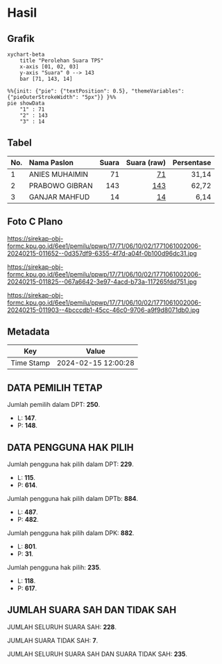 # Hasil

## Grafik

```mermaid
xychart-beta
    title "Perolehan Suara TPS"
    x-axis [01, 02, 03]
    y-axis "Suara" 0 --> 143
    bar [71, 143, 14]
```

```mermaid
%%{init: {"pie": {"textPosition": 0.5}, "themeVariables": {"pieOuterStrokeWidth": "5px"}} }%%
pie showData
    "1" : 71
    "2" : 143
    "3" : 14
```

## Tabel

| No. | Nama Paslon    | Suara | Suara (raw) | Persentase |
|:--- |:-------------- | -----:| -----------:| ----------:|
| 1   | ANIES MUHAIMIN | 71    | [71][p-1]   | 31,14      |
| 2   | PRABOWO GIBRAN | 143   | [143][p-2]  | 62,72      |
| 3   | GANJAR MAHFUD  | 14    | [14][p-3]   | 6,14       |


[p-1]: https://github.com/gigit-pemilu/pemilu-2024-17-bengkulu/blob/main/pilpres/hitung-suara/sub/17-bengkulu/sub/71-kota-bengkulu/sub/06-ratu-agung/sub/1002-tanah-patah/sub/006-tps/sub/paslon-1.txt
[p-2]: https://github.com/gigit-pemilu/pemilu-2024-17-bengkulu/blob/main/pilpres/hitung-suara/sub/17-bengkulu/sub/71-kota-bengkulu/sub/06-ratu-agung/sub/1002-tanah-patah/sub/006-tps/sub/paslon-2.txt
[p-3]: https://github.com/gigit-pemilu/pemilu-2024-17-bengkulu/blob/main/pilpres/hitung-suara/sub/17-bengkulu/sub/71-kota-bengkulu/sub/06-ratu-agung/sub/1002-tanah-patah/sub/006-tps/sub/paslon-3.txt

## Foto C Plano

https://sirekap-obj-formc.kpu.go.id/6ee1/pemilu/ppwp/17/71/06/10/02/1771061002006-20240215-011652--0d357df9-6355-4f7d-a04f-0b100d96dc31.jpg

https://sirekap-obj-formc.kpu.go.id/6ee1/pemilu/ppwp/17/71/06/10/02/1771061002006-20240215-011825--067a6642-3e97-4acd-b73a-117265fdd751.jpg

https://sirekap-obj-formc.kpu.go.id/6ee1/pemilu/ppwp/17/71/06/10/02/1771061002006-20240215-011903--4bcccdb1-45cc-46c0-9706-a9f9d8071db0.jpg


## Metadata

| Key        | Value               |
| ---------- | ------------------- |
| Time Stamp | 2024-02-15 12:00:28 |


## DATA PEMILIH TETAP

Jumlah pemilih dalam DPT: **250**.
 * L: **147**.
 * P: **148**.

## DATA PENGGUNA HAK PILIH

Jumlah pengguna hak pilih dalam DPT: **229**.
 * L: **115**.
 * P: **614**.

Jumlah pengguna hak pilih dalam DPTb: **884**.
 * L: **487**.
 * P: **482**.

Jumlah pengguna hak pilih dalam DPK: **882**.
 * L: **801**.
 * P: **31**.

Jumlah pengguna hak pilih: **235**.
 * L: **118**.
 * P: **617**.

## JUMLAH SUARA SAH DAN TIDAK SAH

JUMLAH SELURUH SUARA SAH: **228**.

JUMLAH SUARA TIDAK SAH: **7**.

JUMLAH SELURUH SUARA SAH DAN SUARA TIDAK SAH: **235**.


